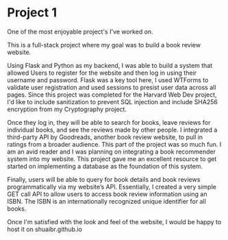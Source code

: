 # Project 1

One of the most enjoyable project's I've worked on.

This is a full-stack project where my goal was to build a book review website.

Using Flask and Python as my backend, I was able to build a system that allowed Users to register for the website and then log in using their username and password. Flask was a key tool here, I used WTForms to validate user registration and used sessions to presist user data across all pages. Since this project was completed for the Harvard Web Dev project, I'd like to include sanitization to prevent SQL injection and include SHA256 encryption from my Cryptography project.

Once they log in, they will be able to search for books, leave reviews for individual books, and see the reviews made by other people. I integrated a third-party API by Goodreads, another book review website, to pull in ratings from a broader audience. This part of the project was so much fun. I am an avid reader and I was planning on integrating a book recommender system into my website. This project gave me an excellent resource to get started on implementing a database as the foundation of this system.

Finally, users will be able to query for book details and book reviews programmatically via my website’s API. Essentially, I created a very simple GET call API to allow users to access book review information using an ISBN. The ISBN is an internationally recognized unique identifier for all books.

Once I'm satisfied with the look and feel of the website, I would be happy to host it on shuaibr.github.io
